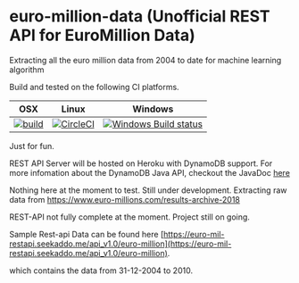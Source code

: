 # euro-million-data (Unofficial REST API for EuroMillion Data)
Extracting all the euro million data from 2004 to date for machine learning algorithm

Build and tested on the following CI platforms.

| OSX | Linux | Windows |
| --- | ----- | ------- |
| [![build](https://img.shields.io/travis/seekaddo/euro-million-data.svg)](https://travis-ci.org/seekaddo/euro-million-data) | [![CircleCI](https://circleci.com/gh/seekaddo/euro-million-data.svg?style=svg)](https://circleci.com/gh/seekaddo/euro-million-data) | [![Windows Build status](https://ci.appveyor.com/api/projects/status/b8tmv0ofpqjv4bld/branch/master?svg=true)](https://ci.appveyor.com/project/seekaddo/euro-million-data/branch/master) |

Just for fun.

REST API Server will be hosted on Heroku with DynamoDB support.
For more infomation about the DynamoDB Java API, checkout the JavaDoc [here](https://docs.aws.amazon.com/AWSJavaSDK/latest/javadoc/overview-summary.html)

Nothing here at the moment to test. Still under development.
Extracting raw data from https://www.euro-millions.com/results-archive-2018


REST-API not fully complete at the moment. Project still on going.

Sample Rest-api Data can be found here 
[https://euro-mil-restapi.seekaddo.me/api_v1.0/euro-million](https://euro-mil-restapi.seekaddo.me/api_v1.0/euro-million).

which contains the data from 31-12-2004 to 2010.